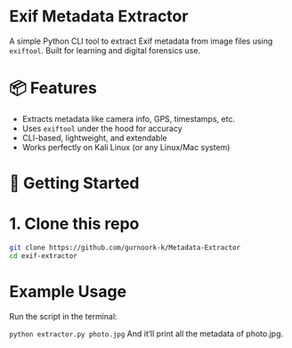 # Exif Metadata Extractor 

A simple Python CLI tool to extract Exif metadata from image files using `exiftool`. Built for learning and digital forensics use.

# 📦 Features

- Extracts metadata like camera info, GPS, timestamps, etc.
- Uses `exiftool` under the hood for accuracy
- CLI-based, lightweight, and extendable
- Works perfectly on Kali Linux (or any Linux/Mac system)

# 🚀 Getting Started

# 1. Clone this repo

```bash
git clone https://github.com/gurnoork-k/Metadata-Extractor
cd exif-extractor
```

# Example Usage
Run the script in the terminal:

`python extractor.py photo.jpg`
And it’ll print all the metadata of photo.jpg.

